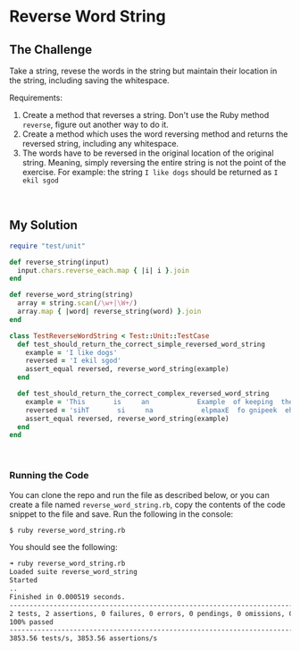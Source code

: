 # Reverse Word String

## The Challenge

Take a string, revese the words in the string but maintain their location in the string, including saving the whitespace.

Requirements:

  1. Create a method that reverses a string. Don't use the Ruby method `reverse`, figure out another way to do it.
  2. Create a method which uses the word reversing method and returns the reversed string, including any whitespace.
  3. The words have to be reversed in the original location of the original string. Meaning, simply reversing the entire string is not the point of the exercise. For example: the string `I like dogs` should be returned as `I ekil sgod`

<br>

## My Solution

```ruby
require "test/unit"

def reverse_string(input)
  input.chars.reverse_each.map { |i| i }.join
end

def reverse_word_string(string)
  array = string.scan(/\w+|\W+/)
  array.map { |word| reverse_string(word) }.join
end

class TestReverseWordString < Test::Unit::TestCase
  def test_should_return_the_correct_simple_reversed_word_string
    example = 'I like dogs'
    reversed = 'I ekil sgod'
    assert_equal reversed, reverse_word_string(example)
  end

  def test_should_return_the_correct_complex_reversed_word_string
    example = 'This       is     an            Example  of keeping  the    whitespace   '
    reversed = 'sihT       si     na            elpmaxE  fo gnipeek  eht    ecapsetihw   '
    assert_equal reversed, reverse_word_string(example)
  end
end
```

<br>

### Running the Code

You can clone the repo and run the file as described below, or you can create a file named `reverse_word_string.rb`, copy the contents of the code snippet to the file and save. Run the following in the console:

```sh
$ ruby reverse_word_string.rb
```

You should see the following:

```sh
➜ ruby reverse_word_string.rb
Loaded suite reverse_word_string
Started
..
Finished in 0.000519 seconds.
---------------------------------------------------------------------------------------------------
2 tests, 2 assertions, 0 failures, 0 errors, 0 pendings, 0 omissions, 0 notifications
100% passed
---------------------------------------------------------------------------------------------------
3853.56 tests/s, 3853.56 assertions/s
```
